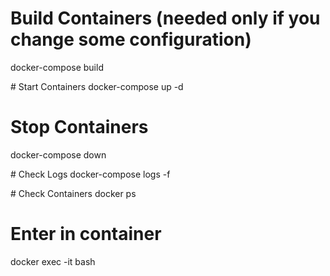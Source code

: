 
# Build Containers (needed only if you change some configuration)
docker-compose build

# Start Containers
docker-compose up -d

# Stop Containers
docker-compose down

# Check Logs
docker-compose logs -f

# Check Containers
docker ps

# Enter in container
docker exec -it <CONTAINER ID> bash

